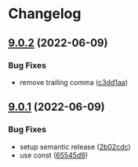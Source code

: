 # Changelog
<!-- markdownlint-disable MD024 -->

## [9.0.2](https://github.com/stipsan/pluralize-esm/compare/v9.0.1...v9.0.2) (2022-06-09)


### Bug Fixes

* remove trailing comma ([c3dd1aa](https://github.com/stipsan/pluralize-esm/commit/c3dd1aa40a46c9b5598dca7da47476ae950321db))

## [9.0.1](https://github.com/stipsan/pluralize-esm/compare/v9.0.0...v9.0.1) (2022-06-09)


### Bug Fixes

* setup semantic release ([2b02cdc](https://github.com/stipsan/pluralize-esm/commit/2b02cdccd8161e257f0651f3ceab66165861c0cd))
* use const ([65545d9](https://github.com/stipsan/pluralize-esm/commit/65545d93e135934d6097469c1f922058aab7a591))
